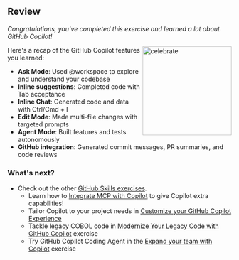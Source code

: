 ## Review

_Congratulations, you've completed this exercise and learned a lot about GitHub Copilot!_

<img src="https://octodex.github.com/images/jetpacktocat.png" alt=celebrate width=200 align=right>

Here's a recap of the GitHub Copilot features you learned:

- **Ask Mode**: Used @workspace to explore and understand your codebase
- **Inline suggestions**: Completed code with Tab acceptance
- **Inline Chat**: Generated code and data with Ctrl/Cmd + I
- **Edit Mode**: Made multi-file changes with targeted prompts
- **Agent Mode**: Built features and tests autonomously
- **GitHub integration**: Generated commit messages, PR summaries, and code reviews

### What's next?

- Check out the other [GitHub Skills exercises](https://learn.github.com/skills).
  - Learn how to [Integrate MCP with Copilot](https://github.com/skills/integrate-mcp-with-copilot) to give Copilot extra capabilities!
  - Tailor Copilot to your project needs in [Customize your GitHub Copilot Experience](https://github.com/skills/customize-your-github-copilot-experience)
  - Tackle legacy COBOL code in [Modernize Your Legacy Code with GitHub Copilot](https://github.com/skills/modernize-your-legacy-code-with-github-copilot) exercise
  - Try GitHub Copilot Coding Agent in the [Expand your team with Copilot](https://github.com/skills/expand-your-team-with-copilot) exercise
